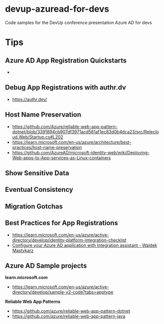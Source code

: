 # devup-azuread-for-devs
Code samples for the DevUp conference presentation Azure AD for devs

# Tips

## Azure AD App Registration Quickstarts
- 

## Debug App Registrations with authr.dv
- https://authr.dev/

## Host Name Preservation
- https://github.com/Azure/reliable-web-app-pattern-dotnet/blob/3391894cb907df3971acd561af1ec83d0b4dca23/src/Relecloud.Web/Startup.cs#L202
- https://learn.microsoft.com/en-us/azure/architecture/best-practices/host-name-preservation
- https://github.com/AzureAD/microsoft-identity-web/wiki/Deploying-Web-apps-to-App-services-as-Linux-containers


## Show Sensitive Data

## Eventual Consistency

## Migration Gotchas

## Best Practices for App Registrations
- https://learn.microsoft.com/en-us/azure/active-directory/develop/identity-platform-integration-checklist
- [Configure your Azure AD application with Integration assistant - Waldek Mastykarz](https://blog.mastykarz.nl/configure-azure-ad-application-integration-assistant/)

## Azure AD Sample projects

**learn.microsoft.com**
- https://learn.microsoft.com/en-us/azure/active-directory/develop/sample-v2-code?tabs=apptype
  
**Reliable Web App Patterns**
- https://github.com/azure/reliable-web-app-pattern-dotnet
- https://github.com/azure/reliable-web-app-pattern-java
